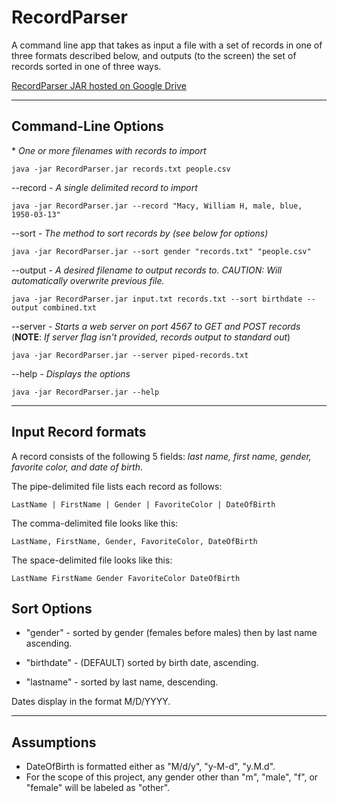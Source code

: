 # RecordParser
A command line app that takes as input a file with a set of records in one of three formats described below, and outputs (to the screen) the set of records sorted in one of three ways.

[RecordParser JAR hosted on Google Drive](https://drive.google.com/file/d/19h-_vA8O8s1pO1wvg7qKjjDkkVvbKpLM/view?usp=sharing "Download RecordParser JAR")

----

## Command-Line Options

\* *One or more filenames with records to import*

`java -jar RecordParser.jar records.txt people.csv`

--record <RECORD> *- A single delimited record to import*

`java -jar RecordParser.jar --record "Macy, William H, male, blue, 1950-03-13"`

--sort <METHOD> *- The method to sort records by (see below for options)*

`java -jar RecordParser.jar --sort gender "records.txt" "people.csv"`

--output <FILENAME> *- A desired filename to output records to. CAUTION: Will automatically overwrite previous file.*

`java -jar RecordParser.jar input.txt records.txt --sort birthdate --output combined.txt`

--server *- Starts a web server on port 4567 to GET and POST records* (**NOTE**: *If server flag isn't provided, records output to standard out*)

`java -jar RecordParser.jar --server piped-records.txt`

--help *- Displays the options*

`java -jar RecordParser.jar --help`

----

## Input Record formats
A record consists of the following 5 fields: *last name, first name, gender, favorite color, and date of birth*.

The pipe-delimited file lists each record as follows: 

`LastName | FirstName | Gender | FavoriteColor | DateOfBirth`

The comma-delimited file looks like this: 

`LastName, FirstName, Gender, FavoriteColor, DateOfBirth`

The space-delimited file looks like this: 

`LastName FirstName Gender FavoriteColor DateOfBirth`


## Sort Options

-	"gender" - sorted by gender (females before males) then by last name ascending.

-	"birthdate" - (DEFAULT) sorted by birth date, ascending.

-	"lastname" - sorted by last name, descending.

Dates display in the format M/D/YYYY.

----

## Assumptions
- DateOfBirth is formatted either as "M/d/y", "y-M-d", "y.M.d".
- For the scope of this project, any gender other than "m", "male", "f", or "female" will be labeled as "other".
